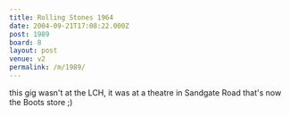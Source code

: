 ```yaml
---
title: Rolling Stones 1964
date: 2004-09-21T17:08:22.000Z
post: 1989
board: 8
layout: post
venue: v2
permalink: /m/1989/
---
```

this gig wasn't at the LCH, it was at a theatre in Sandgate Road that's now the Boots store ;)
